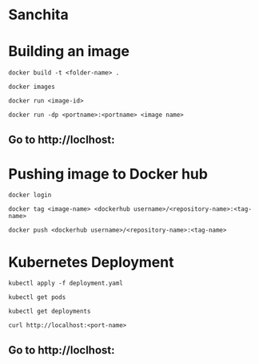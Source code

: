 # Sanchita
# Building an image
```
docker build -t <folder-name> .
```
```
docker images
```
```
docker run <image-id>
```
```
docker run -dp <portname>:<portname> <image name>
```
  ## Go to http://loclhost:<portname>
# Pushing image to Docker hub
```
docker login
```
```
docker tag <image-name> <dockerhub username>/<repository-name>:<tag-name>
```
```
docker push <dockerhub username>/<repository-name>:<tag-name>
```
# Kubernetes Deployment
```
kubectl apply -f deployment.yaml
```
```
kubectl get pods
```
 ```
kubectl get deployments
```
```
curl http://localhost:<port-name>
```
  ## Go to http://loclhost:<portname>
  
